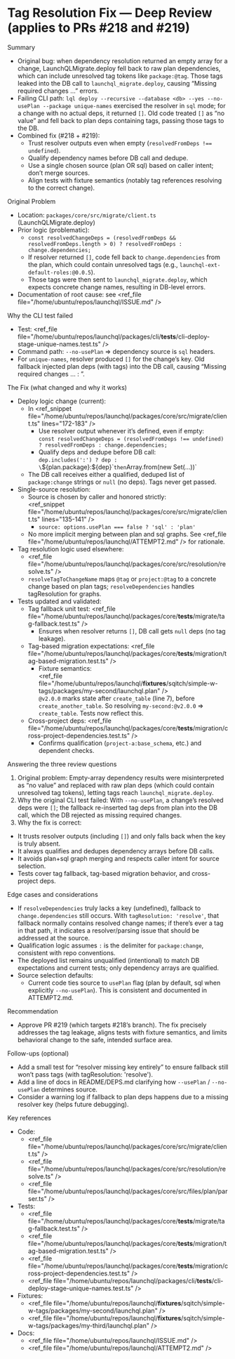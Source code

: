 # Tag Resolution Fix — Deep Review (applies to PRs #218 and #219)

Summary
- Original bug: when dependency resolution returned an empty array for a change, LaunchQLMigrate.deploy fell back to raw plan dependencies, which can include unresolved tag tokens like `package:@tag`. Those tags leaked into the DB call to `launchql_migrate.deploy`, causing “Missing required changes …” errors.
- Failing CLI path: `lql deploy --recursive --database <db> --yes --no-usePlan --package unique-names` exercised the resolver in `sql` mode; for a change with no actual deps, it returned `[]`. Old code treated `[]` as “no value” and fell back to plan deps containing tags, passing those tags to the DB.
- Combined fix (#218 + #219): 
  - Trust resolver outputs even when empty (`resolvedFromDeps !== undefined`).
  - Qualify dependency names before DB call and dedupe.
  - Use a single chosen source (plan OR sql) based on caller intent; don’t merge sources.
  - Align tests with fixture semantics (notably tag references resolving to the correct change).

Original Problem
- Location: `packages/core/src/migrate/client.ts` (LaunchQLMigrate.deploy)
- Prior logic (problematic):
  - `const resolvedChangeDeps = (resolvedFromDeps && resolvedFromDeps.length > 0) ? resolvedFromDeps : change.dependencies;`
  - If resolver returned `[]`, code fell back to `change.dependencies` from the plan, which could contain unresolved tags (e.g., `launchql-ext-default-roles:@0.0.5`).
  - Those tags were then sent to `launchql_migrate.deploy`, which expects concrete change names, resulting in DB-level errors.
- Documentation of root cause: see <ref_file file="/home/ubuntu/repos/launchql/ISSUE.md" />

Why the CLI test failed
- Test: <ref_file file="/home/ubuntu/repos/launchql/packages/cli/__tests__/cli-deploy-stage-unique-names.test.ts" />
- Command path: `--no-usePlan` => dependency source is `sql` headers.
- For `unique-names`, resolver produced `[]` for the change’s key. Old fallback injected plan deps (with tags) into the DB call, causing “Missing required changes … : <tag tokens>”.

The Fix (what changed and why it works)
- Deploy logic change (current):
  - In <ref_snippet file="/home/ubuntu/repos/launchql/packages/core/src/migrate/client.ts" lines="172-183" />
    - Use resolver output whenever it’s defined, even if empty:  
      `const resolvedChangeDeps = (resolvedFromDeps !== undefined) ? resolvedFromDeps : change.dependencies;`
    - Qualify deps and dedupe before DB call:  
      `dep.includes(':') ? dep : \`\${plan.package}:\${dep}\`` then `Array.from(new Set(...))`
  - The DB call receives either a qualified, deduped list of `package:change` strings or `null` (no deps). Tags never get passed.
- Single-source resolution:
  - Source is chosen by caller and honored strictly:  
    <ref_snippet file="/home/ubuntu/repos/launchql/packages/core/src/migrate/client.ts" lines="135-141" />
    - `source: options.usePlan === false ? 'sql' : 'plan'`
  - No more implicit merging between plan and sql graphs. See <ref_file file="/home/ubuntu/repos/launchql/ATTEMPT2.md" /> for rationale.
- Tag resolution logic used elsewhere:
  - <ref_file file="/home/ubuntu/repos/launchql/packages/core/src/resolution/resolve.ts" />
  - `resolveTagToChangeName` maps `@tag` or `project:@tag` to a concrete change based on plan tags; `resolveDependencies` handles tagResolution for graphs.
- Tests updated and validated:
  - Tag fallback unit test: <ref_file file="/home/ubuntu/repos/launchql/packages/core/__tests__/migrate/tag-fallback.test.ts" />
    - Ensures when resolver returns `[]`, DB call gets `null` deps (no tag leakage).
  - Tag-based migration expectations: <ref_file file="/home/ubuntu/repos/launchql/packages/core/__tests__/migration/tag-based-migration.test.ts" />
    - Fixture semantics:  
      <ref_file file="/home/ubuntu/repos/launchql/__fixtures__/sqitch/simple-w-tags/packages/my-second/launchql.plan" />  
      `@v2.0.0` marks state after `create_table` (line 7), before `create_another_table`. So resolving `my-second:@v2.0.0` => `create_table`. Tests now reflect this.
  - Cross-project deps: <ref_file file="/home/ubuntu/repos/launchql/packages/core/__tests__/migration/cross-project-dependencies.test.ts" />
    - Confirms qualification (`project-a:base_schema`, etc.) and dependent checks.

Answering the three review questions
1) Original problem: Empty-array dependency results were misinterpreted as “no value” and replaced with raw plan deps (which could contain unresolved tag tokens), letting tags reach `launchql_migrate.deploy`.
2) Why the original CLI test failed: With `--no-usePlan`, a change’s resolved deps were `[]`; the fallback re-inserted tag deps from plan into the DB call, which the DB rejected as missing required changes.
3) Why the fix is correct:
  - It trusts resolver outputs (including `[]`) and only falls back when the key is truly absent.
  - It always qualifies and dedupes dependency arrays before DB calls.
  - It avoids plan+sql graph merging and respects caller intent for source selection.
  - Tests cover tag fallback, tag-based migration behavior, and cross-project deps.

Edge cases and considerations
- If `resolveDependencies` truly lacks a key (undefined), fallback to `change.dependencies` still occurs. With `tagResolution: 'resolve'`, that fallback normally contains resolved change names; if there’s ever a tag in that path, it indicates a resolver/parsing issue that should be addressed at the source.
- Qualification logic assumes `:` is the delimiter for `package:change`, consistent with repo conventions.
- The deployed list remains unqualified (intentional) to match DB expectations and current tests; only dependency arrays are qualified.
- Source selection defaults:
  - Current code ties source to `usePlan` flag (plan by default, sql when explicitly `--no-usePlan`). This is consistent and documented in ATTEMPT2.md.

Recommendation
- Approve PR #219 (which targets #218’s branch). The fix precisely addresses the tag leakage, aligns tests with fixture semantics, and limits behavioral change to the safe, intended surface area.

Follow-ups (optional)
- Add a small test for “resolver missing key entirely” to ensure fallback still won’t pass tags (with tagResolution: 'resolve').
- Add a line of docs in README/DEPS.md clarifying how `--usePlan` / `--no-usePlan` determines source.
- Consider a warning log if fallback to plan deps happens due to a missing resolver key (helps future debugging).

Key references
- Code:  
  - <ref_file file="/home/ubuntu/repos/launchql/packages/core/src/migrate/client.ts" />  
  - <ref_file file="/home/ubuntu/repos/launchql/packages/core/src/resolution/resolve.ts" />  
  - <ref_file file="/home/ubuntu/repos/launchql/packages/core/src/files/plan/parser.ts" />
- Tests:  
  - <ref_file file="/home/ubuntu/repos/launchql/packages/core/__tests__/migrate/tag-fallback.test.ts" />  
  - <ref_file file="/home/ubuntu/repos/launchql/packages/core/__tests__/migration/tag-based-migration.test.ts" />  
  - <ref_file file="/home/ubuntu/repos/launchql/packages/core/__tests__/migration/cross-project-dependencies.test.ts" />  
  - <ref_file file="/home/ubuntu/repos/launchql/packages/cli/__tests__/cli-deploy-stage-unique-names.test.ts" />
- Fixtures:  
  - <ref_file file="/home/ubuntu/repos/launchql/__fixtures__/sqitch/simple-w-tags/packages/my-second/launchql.plan" />  
  - <ref_file file="/home/ubuntu/repos/launchql/__fixtures__/sqitch/simple-w-tags/packages/my-third/launchql.plan" />
- Docs:  
  - <ref_file file="/home/ubuntu/repos/launchql/ISSUE.md" />  
  - <ref_file file="/home/ubuntu/repos/launchql/ATTEMPT2.md" />

